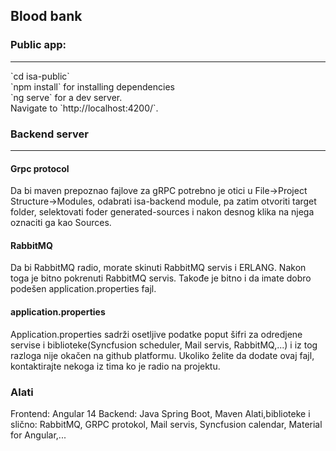 ## Blood bank

### Public app:
<hr>
  `cd isa-public` <br>
  `npm install` for installing dependencies <br>
  `ng serve` for a dev server. <br>
  Navigate to `http://localhost:4200/`. 

### Backend server
<hr>

#### Grpc protocol
  Da bi maven prepoznao fajlove za gRPC potrebno je otici u File->Project Structure->Modules, odabrati isa-backend module, pa zatim otvoriti target folder, selektovati foder generated-sources i nakon desnog klika na njega oznaciti ga kao Sources.  
  
#### RabbitMQ
  Da bi RabbitMQ radio, morate skinuti RabbitMQ servis i ERLANG. Nakon toga je bitno pokrenuti RabbitMQ servis. Takođe je bitno i da imate dobro podešen application.properties fajl.
  
#### application.properties
  Application.properties sadrži osetljive podatke poput šifri za odredjene servise i biblioteke(Syncfusion scheduler, Mail servis, RabbitMQ,...) i iz tog razloga nije okačen na github platformu. Ukoliko želite da dodate ovaj fajl, kontaktirajte nekoga iz tima ko je radio na projektu.

### Alati
  Frontend: Angular 14
  Backend: Java Spring Boot, Maven
  Alati,biblioteke i slično: RabbitMQ, GRPC protokol, Mail servis, Syncfusion calendar, Material for Angular,...

  

